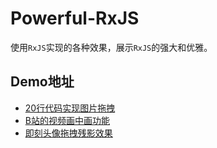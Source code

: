 # Powerful-RxJS

使用`RxJS`实现的各种效果，展示`RxJS`的强大和优雅。

 ## Demo地址

+ [20行代码实现图片拖拽](http://www.gyufei.cn/powerful-rxjs/drag)
+ [B站的视频画中画功能](http://www.gyufei.cn/powerful-rxjs/video-pip)
+ [即刻头像拖拽残影效果](http://www.gyufei.cn/powerful-rxjs/after-image)
